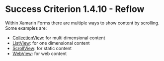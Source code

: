 # Success Criterion 1.4.10 - Reflow

Within Xamarin Forms there are multiple ways to show content by scrolling. Some examples are:

* [CollectionView](https://docs.microsoft.com/en-us/xamarin/xamarin-forms/user-interface/collectionview/): for multi dimensional content
* [ListView](https://docs.microsoft.com/en-us/xamarin/xamarin-forms/user-interface/listview/): for one dimensional content
* [ScrollView](https://docs.microsoft.com/en-us/xamarin/xamarin-forms/user-interface/layouts/scrollview): for static content
* [WebView](https://docs.microsoft.com/en-us/xamarin/xamarin-forms/user-interface/webview): for web content
